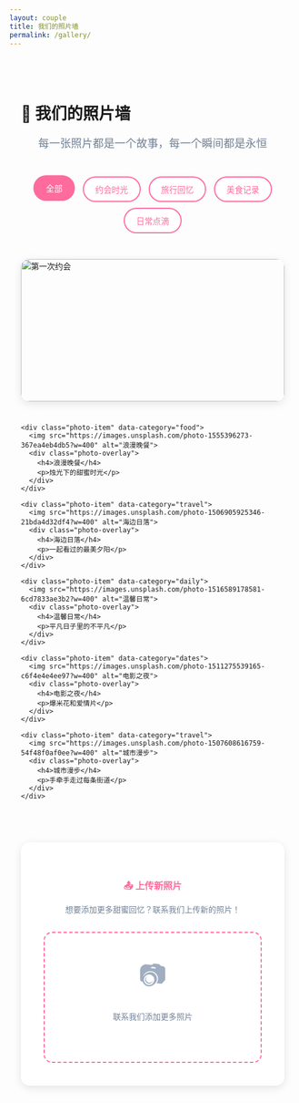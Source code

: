 ```yaml
---
layout: couple
title: 我们的照片墙
permalink: /gallery/
---
```


<div class="photo-gallery">
  <h1>📸 我们的照片墙</h1>
  <p class="gallery-intro">每一张照片都是一个故事，每一个瞬间都是永恒</p>
  
  <div class="gallery-categories">
    <button class="category-btn active" data-category="all">全部</button>
    <button class="category-btn" data-category="dates">约会时光</button>
    <button class="category-btn" data-category="travel">旅行回忆</button>
    <button class="category-btn" data-category="food">美食记录</button>
    <button class="category-btn" data-category="daily">日常点滴</button>
  </div>

  <div class="photos-grid">
    <!-- 示例照片 - 实际使用时请替换为真实照片 -->
    <div class="photo-item" data-category="dates">
      <img src="https://images.unsplash.com/photo-1529333166437-7750a6dd5a70?w=400" alt="第一次约会">
      <div class="photo-overlay">
        <h4>第一次约会</h4>
        <p>2024年8月31日</p>
      </div>
    </div>
    
    <div class="photo-item" data-category="food">
      <img src="https://images.unsplash.com/photo-1555396273-367ea4eb4db5?w=400" alt="浪漫晚餐">
      <div class="photo-overlay">
        <h4>浪漫晚餐</h4>
        <p>烛光下的甜蜜时光</p>
      </div>
    </div>
    
    <div class="photo-item" data-category="travel">
      <img src="https://images.unsplash.com/photo-1506905925346-21bda4d32df4?w=400" alt="海边日落">
      <div class="photo-overlay">
        <h4>海边日落</h4>
        <p>一起看过的最美夕阳</p>
      </div>
    </div>
    
    <div class="photo-item" data-category="daily">
      <img src="https://images.unsplash.com/photo-1516589178581-6cd7833ae3b2?w=400" alt="温馨日常">
      <div class="photo-overlay">
        <h4>温馨日常</h4>
        <p>平凡日子里的不平凡</p>
      </div>
    </div>
    
    <div class="photo-item" data-category="dates">
      <img src="https://images.unsplash.com/photo-1511275539165-c6f4e4e4ee97?w=400" alt="电影之夜">
      <div class="photo-overlay">
        <h4>电影之夜</h4>
        <p>爆米花和爱情片</p>
      </div>
    </div>
    
    <div class="photo-item" data-category="travel">
      <img src="https://images.unsplash.com/photo-1507608616759-54f48f0af0ee?w=400" alt="城市漫步">
      <div class="photo-overlay">
        <h4>城市漫步</h4>
        <p>手牵手走过每条街道</p>
      </div>
    </div>
  </div>

  <div class="upload-section">
    <h3>📤 上传新照片</h3>
    <p>想要添加更多甜蜜回忆？联系我们上传新的照片！</p>
    <div class="upload-placeholder">
      <div class="upload-icon">📷</div>
      <p>联系我们添加更多照片</p>
    </div>
  </div>
</div>

<style>
.photo-gallery {
  max-width: 1200px;
  margin: 0 auto;
  padding: 40px 20px;
}

.gallery-intro {
  text-align: center;
  color: #718096;
  font-size: 1.2rem;
  margin-bottom: 40px;
}

.gallery-categories {
  text-align: center;
  margin-bottom: 40px;
}

.category-btn {
  background: white;
  border: 2px solid #ff6b9d;
  color: #ff6b9d;
  padding: 10px 20px;
  margin: 5px;
  border-radius: 25px;
  cursor: pointer;
  transition: all 0.3s ease;
  font-size: 0.9rem;
}

.category-btn.active,
.category-btn:hover {
  background: #ff6b9d;
  color: white;
  transform: translateY(-2px);
}

.photos-grid {
  display: grid;
  grid-template-columns: repeat(auto-fit, minmax(300px, 1fr));
  gap: 25px;
  margin-bottom: 60px;
}

.photo-item {
  position: relative;
  border-radius: 15px;
  overflow: hidden;
  box-shadow: 0 4px 15px rgba(0,0,0,0.1);
  transition: all 0.3s ease;
  cursor: pointer;
}

.photo-item:hover {
  transform: translateY(-5px);
  box-shadow: 0 8px 25px rgba(255, 107, 157, 0.2);
}

.photo-item img {
  width: 100%;
  height: 250px;
  object-fit: cover;
  transition: transform 0.3s ease;
}

.photo-item:hover img {
  transform: scale(1.1);
}

.photo-overlay {
  position: absolute;
  bottom: 0;
  left: 0;
  right: 0;
  background: linear-gradient(transparent, rgba(0,0,0,0.7));
  color: white;
  padding: 20px;
  transform: translateY(100%);
  transition: transform 0.3s ease;
}

.photo-item:hover .photo-overlay {
  transform: translateY(0);
}

.photo-overlay h4 {
  margin: 0 0 5px 0;
  font-size: 1.1rem;
}

.photo-overlay p {
  margin: 0;
  font-size: 0.9rem;
  opacity: 0.9;
}

.upload-section {
  text-align: center;
  background: white;
  padding: 40px;
  border-radius: 15px;
  box-shadow: 0 4px 15px rgba(0,0,0,0.1);
}

.upload-section h3 {
  color: #ff6b9d;
  margin-bottom: 15px;
}

.upload-section p {
  color: #718096;
  margin-bottom: 30px;
}

.upload-placeholder {
  border: 2px dashed #ff6b9d;
  border-radius: 15px;
  padding: 40px;
  color: #a0aec0;
}

.upload-icon {
  font-size: 3rem;
  margin-bottom: 15px;
}

@media (max-width: 768px) {
  .photos-grid {
    grid-template-columns: 1fr;
  }
  
  .gallery-categories {
    display: flex;
    flex-wrap: wrap;
    justify-content: center;
  }
  
  .category-btn {
    margin: 3px;
    padding: 8px 15px;
    font-size: 0.8rem;
  }
}
</style>

<script>
// 照片筛选功能
const categoryBtns = document.querySelectorAll('.category-btn');
const photoItems = document.querySelectorAll('.photo-item');

categoryBtns.forEach(btn => {
  btn.addEventListener('click', () => {
    // 更新按钮状态
    categoryBtns.forEach(b => b.classList.remove('active'));
    btn.classList.add('active');
    
    // 筛选照片
    const category = btn.dataset.category;
    
    photoItems.forEach(item => {
      if (category === 'all' || item.dataset.category === category) {
        item.style.display = 'block';
        item.style.animation = 'fadeIn 0.5s ease';
      } else {
        item.style.display = 'none';
      }
    });
  });
});

// 照片点击放大效果
photoItems.forEach(item => {
  item.addEventListener('click', () => {
    // 这里可以添加照片查看器功能
    alert('照片查看器功能 - 实际使用时可以集成lightbox等库');
  });
});

// 添加淡入动画
const fadeIn = keyframes`
  from { opacity: 0; transform: translateY(20px); }
  to { opacity: 1; transform: translateY(0); }
`;
</script>
